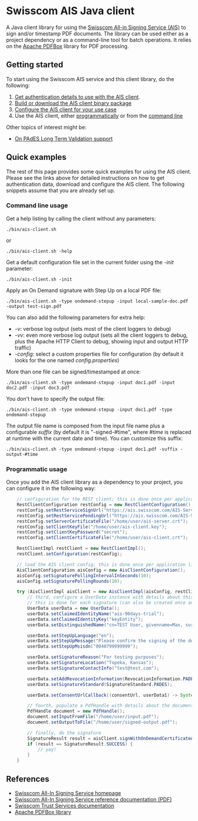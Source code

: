 # Swisscom AIS Java client 

A Java client library for using the [Swisscom All-in Signing Service (AIS)](https://www.swisscom.ch/en/business/enterprise/offer/security/all-in-signing-service.html)
to sign and/or timestamp PDF documents. The library can be used either as a project dependency or as a command-line tool for batch operations. 
It relies on the [Apache PDFBox](https://pdfbox.apache.org/) library for PDF processing.

## Getting started

To start using the Swisscom AIS service and this client library, do the following:
1. [Get authentication details to use with the AIS client](docs/get-authentication-details.md).   
2. [Build or download the AIS client binary package](docs/build-or-download.md)
3. [Configure the AIS client for your use case](docs/configure-the-AIS-client.md)
4. Use the AIS client, either [programmatically](docs/use-the-AIS-client-programmatically.md) or from the [command line](docs/use-the-AIS-client-via-CLI.md)

Other topics of interest might be:
* [On PAdES Long Term Validation support](docs/pades-long-term-validation.md)

## Quick examples

The rest of this page provides some quick examples for using the AIS client. Please see the links
above for detailed instructions on how to get authentication data, download and configure
the AIS client. The following snippets assume that you are already set up.

### Command line usage
Get a help listing by calling the client without any parameters:
```shell
./bin/ais-client.sh
```
or
```shell
./bin/ais-client.sh -help
```
Get a default configuration file set in the current folder using the _-init_ parameter:
```shell
./bin/ais-client.sh -init
```
Apply an On Demand signature with Step Up on a local PDF file:
```shell
./bin/ais-client.sh -type ondemand-stepup -input local-sample-doc.pdf -output test-sign.pdf
```
You can also add the following parameters for extra help:

- _-v_: verbose log output (sets most of the client loggers to debug)
- _-vv_: even more verbose log output (sets all the client loggers to debug, plus the Apache HTTP Client to debug, showing input and output HTTP traffic)
- _-config_: select a custom properties file for configuration (by default it looks for the one named _config.properties_)

More than one file can be signed/timestamped at once:
```shell
./bin/ais-client.sh -type ondemand-stepup -input doc1.pdf -input doc2.pdf -input doc3.pdf
```

You don't have to specify the output file:
```shell
./bin/ais-client.sh -type ondemand-stepup -input doc1.pdf -type ondemand-stepup
```
The output file name is composed from the input file name plus a configurable _suffix_ (by default it is "-signed-#time", where _#time_
is replaced at runtime with the current date and time). You can customize this suffix:
```shell
./bin/ais-client.sh -type ondemand-stepup -input doc1.pdf -suffix -output-#time 
```

### Programmatic usage
Once you add the AIS client library as a dependency to your project, you can configure it in the following way:
```java
    // configuration for the REST client; this is done once per application lifetime
    RestClientConfiguration restConfig = new RestClientConfiguration();
    restConfig.setRestServiceSignUrl("https://ais.swisscom.com/AIS-Server/rs/v1.0/sign");
    restConfig.setRestServicePendingUrl("https://ais.swisscom.com/AIS-Server/rs/v1.0/pending");
    restConfig.setServerCertificateFile("/home/user/ais-server.crt");
    restConfig.setClientKeyFile("/home/user/ais-client.key");
    restConfig.setClientKeyPassword("secret");
    restConfig.setClientCertificateFile("/home/user/ais-client.crt");

    RestClientImpl restClient = new RestClientImpl();
    restClient.setConfiguration(restConfig);

    // load the AIS client config; this is done once per application lifetime
    AisClientConfiguration aisConfig = new AisClientConfiguration();
    aisConfig.setSignaturePollingIntervalInSeconds(10);
    aisConfig.setSignaturePollingRounds(10);

    try (AisClientImpl aisClient = new AisClientImpl(aisConfig, restClient)) {
        // third, configure a UserData instance with details about this signature
        // this is done for each signature (can also be created once and cached on a per-user basis)
        UserData userData = new UserData();
        userData.setClaimedIdentityName("ais-90days-trial");
        userData.setClaimedIdentityKey("keyEntity");
        userData.setDistinguishedName("cn=TEST User, givenname=Max, surname=Maximus, c=US, serialnumber=abcdefabcdefabcdefabcdefabcdef");

        userData.setStepUpLanguage("en");
        userData.setStepUpMessage("Please confirm the signing of the document");
        userData.setStepUpMsisdn("0040799999999");

        userData.setSignatureReason("For testing purposes");
        userData.setSignatureLocation("Topeka, Kansas");
        userData.setSignatureContactInfo("test@test.com");

        userData.setAddRevocationInformation(RevocationInformation.PADES);
        userData.setSignatureStandard(SignatureStandard.PADES);

        userData.setConsentUrlCallback((consentUrl, userData1) -> System.out.println("Consent URL: " + consentUrl));

        // fourth, populate a PdfHandle with details about the document to be signed. More than one PdfHandle can be given
        PdfHandle document = new PdfHandle();
        document.setInputFromFile("/home/user/input.pdf");
        document.setOutputToFile("/home/user/signed-output.pdf");

        // finally, do the signature
        SignatureResult result = aisClient.signWithOnDemandCertificateAndStepUp(Collections.singletonList(document), userData);
        if (result == SignatureResult.SUCCESS) {
            // yay!
        }
    }
```

## References

- [Swisscom All-In Signing Service homepage](https://www.swisscom.ch/en/business/enterprise/offer/security/all-in-signing-service.html)
- [Swisscom All-In Signing Service reference documentation (PDF)](http://documents.swisscom.com/product/1000255-Digital_Signing_Service/Documents/Reference_Guide/Reference_Guide-All-in-Signing-Service-en.pdf)
- [Swisscom Trust Services documentation](https://trustservices.swisscom.com/en/downloads/)
- [Apache PDFBox library](https://pdfbox.apache.org/)
